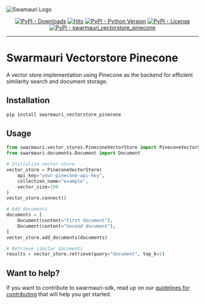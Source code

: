 
![Swamauri Logo](https://res.cloudinary.com/dbjmpekvl/image/upload/v1730099724/Swarmauri-logo-lockup-2048x757_hww01w.png)

<p align="center">
    <a href="https://pypi.org/project/swarmauri_vectorstore_pinecone/">
        <img src="https://img.shields.io/pypi/dm/swarmauri_vectorstore_pinecone" alt="PyPI - Downloads"/></a>
    <a href="https://hits.sh/github.com/swarmauri/swarmauri-sdk/tree/master/pkgs/community/swarmauri_vectorstore_pinecone/">
        <img alt="Hits" src="https://hits.sh/github.com/swarmauri/swarmauri-sdk/tree/master/pkgs/community/swarmauri_vectorstore_pinecone.svg"/></a>
    <a href="https://pypi.org/project/swarmauri_vectorstore_pinecone/">
        <img src="https://img.shields.io/pypi/pyversions/swarmauri_vectorstore_pinecone" alt="PyPI - Python Version"/></a>
    <a href="https://pypi.org/project/swarmauri_vectorstore_pinecone/">
        <img src="https://img.shields.io/pypi/l/swarmauri_vectorstore_pinecone" alt="PyPI - License"/></a>
    <a href="https://pypi.org/project/swarmauri_vectorstore_pinecone/">
        <img src="https://img.shields.io/pypi/v/swarmauri_vectorstore_pinecone?label=swarmauri_vectorstore_pinecone&color=green" alt="PyPI - swarmauri_vectorstore_pinecone"/></a>
</p>

---

# Swarmauri Vectorstore Pinecone

A vector store implementation using Pinecone as the backend for efficient similarity search and document storage.

## Installation

```bash
pip install swarmauri_vectorstore_pinecone
```

## Usage

```python
from swarmauri.vector_stores.PineconeVectorStore import PineconeVectorStore
from swarmauri.documents.Document import Document

# Initialize vector store
vector_store = PineconeVectorStore(
    api_key="your-pinecone-api-key",
    collection_name="example",
    vector_size=100
)
vector_store.connect()

# Add documents
documents = [
    Document(content="First document"),
    Document(content="Second document"),
]
vector_store.add_documents(documents)

# Retrieve similar documents
results = vector_store.retrieve(query="document", top_k=2)
```

## Want to help?

If you want to contribute to swarmauri-sdk, read up on our [guidelines for contributing](https://github.com/swarmauri/swarmauri-sdk/blob/master/contributing.md) that will help you get started.
